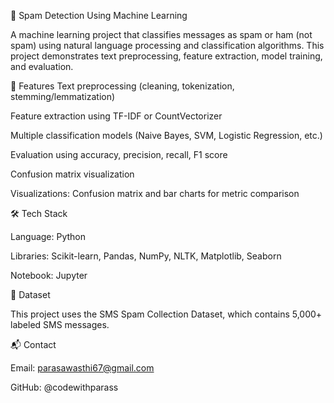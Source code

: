📧 Spam Detection Using Machine Learning

A machine learning project that classifies messages as spam or ham (not spam) using natural language processing and classification algorithms. This project demonstrates text preprocessing, feature extraction, model training, and evaluation.

🚀 Features Text preprocessing (cleaning, tokenization, stemming/lemmatization)

Feature extraction using TF-IDF or CountVectorizer

Multiple classification models (Naive Bayes, SVM, Logistic Regression, etc.)

Evaluation using accuracy, precision, recall, F1 score

Confusion matrix visualization

Visualizations: Confusion matrix and bar charts for metric comparison

🛠 Tech Stack

Language: Python

Libraries: Scikit-learn, Pandas, NumPy, NLTK, Matplotlib, Seaborn

Notebook: Jupyter

📁 Dataset

This project uses the SMS Spam Collection Dataset, which contains 5,000+ labeled SMS messages.

📬 Contact

Email: parasawasthi67@gmail.com

GitHub: @codewithparass
